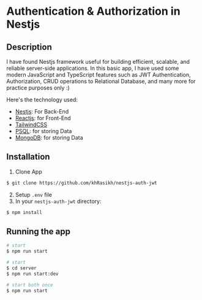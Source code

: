 # Authentication & Authorization in Nestjs
## Description 

I have found Nestjs framework useful for building efficient, scalable, and reliable server-side applications. In this basic app, I have used some modern JavaScript and TypeScript features such as JWT Authentication, Authorization, CRUD operations to Relational Database, and many more for practice purposes only :)

Here's the technology used: 
- [Nestjs](https://nestjs.com/): For Back-End
- [Reactjs](https://reactjs.org/): for Front-End
- [TailwindCSS](https://tailwindcss.com/docs/table-layout)
- [PSQL](https://www.postgresguide.com/utilities/psql/): for storing Data
- [MongoDB](https://www.mongodb.com/): for storing Data


## Installation
1. Clone App
```bash
$ git clone https://github.com/khRasikh/nestjs-auth-jwt
```
2. Setup `.env` file 
3. In your `nestjs-auth-jwt` directory:

```bash
$ npm install
```

## Running the app

```bash
# start 
$ npm run start

# start
$ cd server
$ npm run start:dev

# start both once
$ npm run start
```
